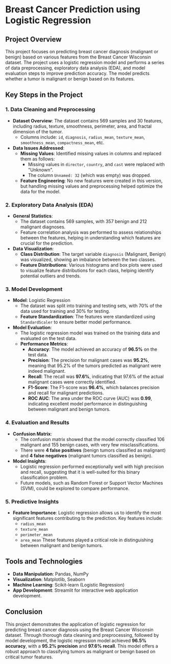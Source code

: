 # Breast Cancer Prediction using Logistic Regression

## Project Overview
This project focuses on predicting breast cancer diagnosis (malignant or benign) based on various features from the Breast Cancer Wisconsin dataset. The project uses a logistic regression model and performs a series of data preprocessing, exploratory data analysis (EDA), and model evaluation steps to improve prediction accuracy. The model predicts whether a tumor is malignant or benign based on its features.

## Key Steps in the Project

### 1. Data Cleaning and Preprocessing
- **Dataset Overview**: The dataset contains 569 samples and 30 features, including radius, texture, smoothness, perimeter, area, and fractal dimension of the tumor.
  - Columns include: `id`, `diagnosis`, `radius_mean`, `texture_mean`, `smoothness_mean`, `compactness_mean`, etc.
- **Data Issues Addressed**:
  - **Missing Values**: Identified missing values in columns and replaced them as follows:
    - Missing values in `director`, `country`, and `cast` were replaced with "Unknown".
    - The column `Unnamed: 32` (which was empty) was dropped.
  - **Feature Engineering**: No new features were created in this version, but handling missing values and preprocessing helped optimize the data for the model.

### 2. Exploratory Data Analysis (EDA)
- **General Statistics**:
  - The dataset contains 569 samples, with 357 benign and 212 malignant diagnoses.
  - Feature correlation analysis was performed to assess relationships between the features, helping in understanding which features are crucial for the prediction.
- **Data Visualization**:
  - **Class Distribution**: The target variable `diagnosis` (Malignant, Benign) was visualized, showing an imbalance between the two classes.
  - **Feature Distributions**: Various histograms and box plots were used to visualize feature distributions for each class, helping identify potential outliers and trends.

### 3. Model Development
- **Model**: Logistic Regression
  - The dataset was split into training and testing sets, with 70% of the data used for training and 30% for testing.
  - **Feature Standardization**: The features were standardized using `StandardScaler` to ensure better model performance.
- **Model Evaluation**:
  - The logistic regression model was trained on the training data and evaluated on the test data.
  - **Performance Metrics**:
    - **Accuracy**: The model achieved an accuracy of **96.5%** on the test data.
    - **Precision**: The precision for malignant cases was **95.2%**, meaning that 95.2% of the tumors predicted as malignant were indeed malignant.
    - **Recall**: The recall was **97.6%**, indicating that 97.6% of the actual malignant cases were correctly identified.
    - **F1-Score**: The F1-score was **96.4%**, which balances precision and recall for malignant predictions.
    - **ROC AUC**: The area under the ROC curve (AUC) was **0.99**, indicating excellent model performance in distinguishing between malignant and benign tumors.

### 4. Evaluation and Results
- **Confusion Matrix**:
  - The confusion matrix showed that the model correctly classified 106 malignant and 155 benign cases, with very few misclassifications.
  - There were **4 false positives** (benign tumors classified as malignant) and **4 false negatives** (malignant tumors classified as benign).
- **Model Insights**:
  - Logistic regression performed exceptionally well with high precision and recall, suggesting that it is well-suited for this binary classification problem.
  - Future models, such as Random Forest or Support Vector Machines (SVM), could be explored to compare performance.

### 5. Predictive Insights
- **Feature Importance**: Logistic regression allows us to identify the most significant features contributing to the prediction. Key features include:
  - `radius_mean`
  - `texture_mean`
  - `perimeter_mean`
  - `area_mean`
  These features played a critical role in distinguishing between malignant and benign tumors.

## Tools and Technologies
- **Data Manipulation**: Pandas, NumPy
- **Visualization**: Matplotlib, Seaborn
- **Machine Learning**: Scikit-learn (Logistic Regression)
- **App Development**: Streamlit for interactive web application development.

## Conclusion
This project demonstrates the application of logistic regression for predicting breast cancer diagnosis using the Breast Cancer Wisconsin dataset. Through thorough data cleaning and preprocessing, followed by model development, the logistic regression model achieved **96.5% accuracy**, with a **95.2% precision** and **97.6% recall**. This model offers a robust approach to classifying tumors as malignant or benign based on critical tumor features.
